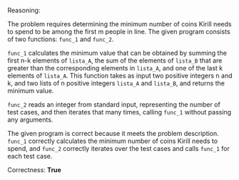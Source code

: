Reasoning: 

The problem requires determining the minimum number of coins Kirill needs to spend to be among the first m people in line. The given program consists of two functions: `func_1` and `func_2`. 

`func_1` calculates the minimum value that can be obtained by summing the first n-k elements of `lista_A`, the sum of the elements of `lista_B` that are greater than the corresponding elements in `lista_A`, and one of the last k elements of `lista_A`. This function takes as input two positive integers n and k, and two lists of n positive integers `lista_A` and `lista_B`, and returns the minimum value.

`func_2` reads an integer from standard input, representing the number of test cases, and then iterates that many times, calling `func_1` without passing any arguments.

The given program is correct because it meets the problem description. `func_1` correctly calculates the minimum number of coins Kirill needs to spend, and `func_2` correctly iterates over the test cases and calls `func_1` for each test case.

Correctness: **True**